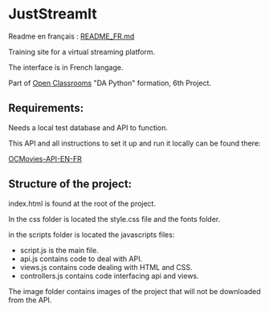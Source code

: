 # JustStreamIt

Readme en français : [README_FR.md](https://github.com/YoannDeb/JustStreamIt/blob/master/README_FR.md)

Training site for a virtual streaming platform.

The interface is in French langage.

Part of [Open Classrooms](/https://openclassrooms.com) "DA Python" formation, 6th Project.

## Requirements:

Needs a local test database and API to function.

This API and all instructions to set it up and run it locally can be found there:

[OCMovies-API-EN-FR](https://github.com/OpenClassrooms-Student-Center/OCMovies-API-EN-FR)

## Structure of the project:

index.html is found at the root of the project.

In the css folder is located the style.css file and the fonts folder.

in the scripts folder is located the javascripts files:

* script.js is the main file.
* api.js contains code to deal with API.
* views.js contains code dealing with HTML and CSS.
* controllers.js contains code interfacing api and views.

The image folder contains images of the project that will not be downloaded from the API.
